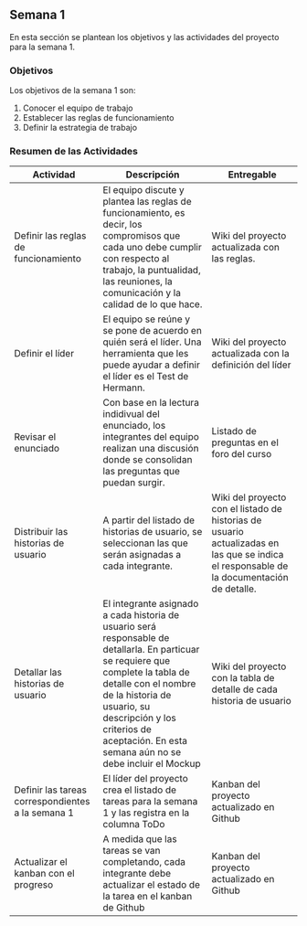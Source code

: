 ## Semana 1

En esta sección se plantean los objetivos y las actividades del proyecto para la semana 1.

### Objetivos

Los objetivos de la semana 1 son:

1. Conocer el equipo de trabajo
2. Establecer las reglas de funcionamiento
3. Definir la estrategia de trabajo

### Resumen de las Actividades

| Actividad                                         | Descripción                                                                                                                                                                                                                                                                        | Entregable                                                                                                                                |
| ------------------------------------------------- | ---------------------------------------------------------------------------------------------------------------------------------------------------------------------------------------------------------------------------------------------------------------------------------- | ----------------------------------------------------------------------------------------------------------------------------------------- |
| Definir las reglas de funcionamiento              | El equipo discute y plantea las reglas de funcionamiento, es decir, los compromisos que cada uno debe cumplir con respecto al trabajo, la puntualidad, las reuniones, la comunicación y la calidad de lo que hace.                                                                 | Wiki del proyecto actualizada con las reglas.                                                                                             |
| Definir el líder                                  | El equipo se reúne y se pone de acuerdo en quién será el líder. Una herramienta que les puede ayudar a definir el líder es el Test de Hermann.                                                                                                                                     | Wiki del proyecto actualizada con la definición del líder                                                                                 |
| Revisar el enunciado                              | Con base en la lectura indidivual del enunciado, los integrantes del equipo realizan una discusión donde se consolidan las preguntas que puedan surgir.                                                                                                                            | Listado de preguntas en el foro del curso                                                                                                 |
| Distribuir las historias de usuario               | A partir del listado de historias de usuario, se seleccionan las que serán asignadas a cada integrante.                                                                                                                                                                            | Wiki del proyecto con el listado de historias de usuario actualizadas en las que se indica el responsable de la documentación de detalle. |
| Detallar las historias de usuario                 | El integrante asignado a cada historia de usuario será responsable de detallarla. En particuar se requiere que complete la tabla de detalle con el nombre de la historia de usuario, su descripción y los criterios de aceptación. En esta semana aún no se debe incluir el Mockup | Wiki del proyecto con la tabla de detalle de cada historia de usuario                                                                     |
| Definir las tareas correspondientes a la semana 1 | El líder del proyecto crea el listado de tareas para la semana 1 y las registra en la columna ToDo                                                                                                                                                                                 | Kanban del proyecto actualizado en Github                                                                                                 |
| Actualizar el kanban con el progreso              | A medida que las tareas se van completando, cada integrante debe actualizar el estado de la tarea en el kanban de Github                                                                                                                                                           | Kanban del proyecto actualizado en Github                                                                                                 |
